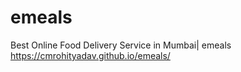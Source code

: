 # emeals
Best Online Food Delivery Service in Mumbai| emeals
https://cmrohityadav.github.io/emeals/
